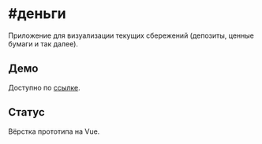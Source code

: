 # #деньги
Приложение для визуализации текущих сбережений (депозиты, ценные бумаги и так далее).

## Демо
Доступно по [ссылке](https://glevanov.github.io/dengi/).

## Статус
Вёрстка прототипа на Vue.
